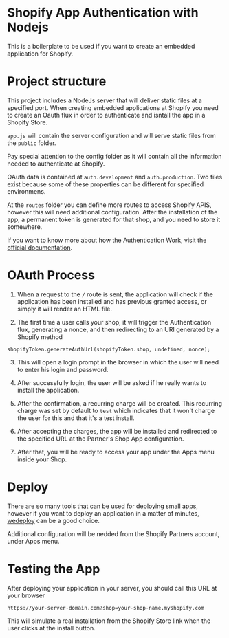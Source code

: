 # Shopify App Authentication with Nodejs
This is a boilerplate to be used if you want to create an embedded application for Shopify.

# Project structure

This project includes a NodeJs server that will deliver static files at a specified port.
When creating embedded applications at Shopify you need to create an Oauth flux in order to authenticate and isntall the app in a Shopify Store.

`app.js` will contain the server configuration and will serve static files from the `public` folder.

Pay special attention to the config folder as it will contain all the information needed to authenticate at Shopify.

OAuth data is contained at `auth.development` and `auth.production`. Two files exist because some of these properties can be different for specified environmens.

At the `routes` folder you can define more routes to access Shopify APIS, however this will need additional configuration.
After the installation of the app, a permanent token is generated for that shop, and you need to store it somewhere.

If you want to know more about how the Authentication Work, visit the [official documentation](https://help.shopify.com/api/getting-started/authentication/oauth).

# OAuth Process

1. When a request to the `/` route is sent, the application will check if the application has been installed and has previous granted access, or simply it will render an HTML file.

2. The first time a user calls your shop, it will trigger the Authentication flux, generating a nonce, and then redirecting to an URI generated by a Shopify method

`shopifyToken.generateAuthUrl(shopifyToken.shop, undefined, nonce);`

3. This will open a login prompt in the browser in which the user will need to enter his login and password.

4. After successfully login, the user will be asked if he really wants to install the application.

5. After the confirmation, a recurring charge will be created. This recurring charge was set by default to `test` which indicates that it won't charge the user for this and that it's a test install.

6. After accepting the charges, the app will be installed and redirected to the specified URL at the Partner's Shop App configuration.

7. After that, you will be ready to access your app under the Apps menu inside your Shop.

# Deploy

There are so many tools that can be used for deploying small apps, however if you want to deploy an application in a matter of minutes, [wedeploy](https://wedeploy.com/) can be a good choice.

Additional configuration will be nedded from the Shopify Partners account, under Apps menu.

# Testing the App
After deploying your application in your server, you should call this URL at your browser

`https://your-server-domain.com?shop=your-shop-name.myshopify.com`

This will simulate a real installation from the Shopify Store link when the user clicks at the install button.
